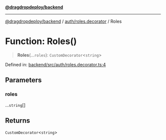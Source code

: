 [**@dragdropdeploy/backend**](../../../README.md)

***

[@dragdropdeploy/backend](../../../README.md) / [auth/roles.decorator](../README.md) / Roles

# Function: Roles()

> **Roles**(...`roles`): `CustomDecorator`\<`string`\>

Defined in: [backend/src/auth/roles.decorator.ts:4](https://github.com/TomKonig/DragDropDeploy/blob/34bfcba72927c691f3e74d05ff86899c58e78bdc/backend/src/auth/roles.decorator.ts#L4)

## Parameters

### roles

...`string`[]

## Returns

`CustomDecorator`\<`string`\>
